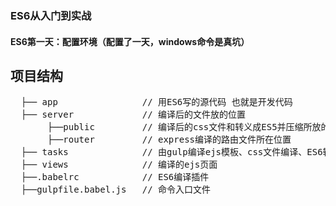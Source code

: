 ### ES6从入门到实战
#### ES6第一天：配置环境（配置了一天，windows命令是真坑）
 ## 项目结构
 <pre>
  ├── app                // 用ES6写的源代码 也就是开发代码
  ├── server             // 编译后的文件放的位置
       ├──public         // 编译后的css文件和转义成ES5并压缩所放的位置 
       ├──router         // express编译的路由文件所在位置
  ├── tasks              // 由gulp编译ejs模板、css文件编译、ES6转义ES6所用的各项命令和规则
  ├── views              // 编译的ejs页面
  ├──.babelrc            // ES6编译插件
  ├──gulpfile.babel.js   // 命令入口文件
</pre> 
